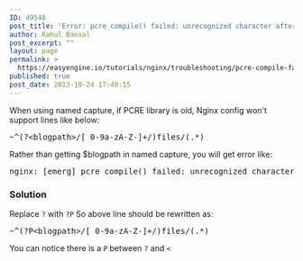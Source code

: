 ```yaml
---
ID: 49548
post_title: 'Error: pcre_compile() failed: unrecognized character after'
author: Rahul Bansal
post_excerpt: ""
layout: page
permalink: >
  https://easyengine.io/tutorials/nginx/troubleshooting/pcre-compile-failed-unrecognized-character/
published: true
post_date: 2013-10-24 17:40:15
---
```

When using named capture, if PCRE library is old, Nginx config won't support lines like below:
<pre class="no-highlight">~^(?&lt;blogpath&gt;/[_0-9a-zA-Z-]+/)files/(.*)</pre>
Rather than getting $blogpath in named capture, you will get error like:
<pre class="no-highlight">nginx: [emerg] pcre_compile() failed: unrecognized character after (?&lt; in "^(?/[_0-9a-zA-Z-]+/)files/(.*)” at “blogpath&gt;/[_0-9a-zA-Z-]+/)files/(.*)” in /etc/nginx/conf.d/my.conf:2</pre>
<h3>Solution</h3>
Replace <code>?</code> with <code>?P</code>
So above line should be rewritten as:
<pre class="no-highlight">~^(?P&lt;blogpath&gt;/[_0-9a-zA-Z-]+/)files/(.*)</pre>
You can notice there is a <code>P</code> between <code>?</code> and <code>&lt;</code>